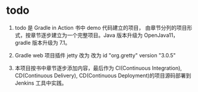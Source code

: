 # todo
1. todo 是 Gradle in Action 书中 demo 代码建立的项目， 由章节分列的项目形式，按章节逐步建立为一个完整项目。Java 版本升级为 OpenJava11，gradle 版本升级为 7.1。

2. Gradle web 项目插件 jetty 改为 改为 id "org.gretty" version "3.0.5"
3. 本项目按书中章节逐步添加内容，最后作为 CI(Continuous Integration), CD(Continuous Delivery), CD(Continuous Deployment)的项目源码部署到 Jenkins 工具中实践。
